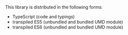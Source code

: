 This library is distributed in the  following forms:
 * TypeScript (code and typings)
 * transpiled ES5 (unbundled and bundled UMD module)
 * transpiled ES6 (unbundled and bundled UMD module)
